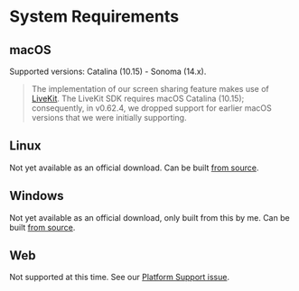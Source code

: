 # System Requirements

## macOS

Supported versions: Catalina (10.15) - Sonoma (14.x).

> The implementation of our screen sharing feature makes use of [LiveKit](https://livekit.io). The LiveKit SDK requires macOS Catalina (10.15); consequently, in v0.62.4, we dropped support for earlier macOS versions that we were initially supporting.

## Linux

Not yet available as an official download. Can be built [from source](./development/linux.md).

## Windows

Not yet available as an official download, only built from this by me. Can be built [from source](./development/windows.md).

## Web

Not supported at this time. See our [Platform Support issue](https://github.com/zed-industries/zed/issues/5391).
